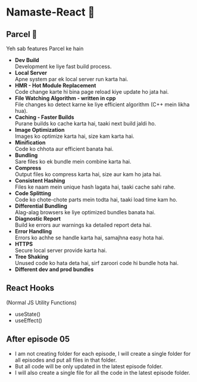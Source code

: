 # Namaste-React 🚀

## Parcel 🚀

Yeh sab features Parcel ke hain

- **Dev Build**  
    Development ke liye fast build process.
- **Local Server**  
    Apne system par ek local server run karta hai.
- **HMR - Hot Module Replacement**  
    Code change karte hi bina page reload kiye update ho jata hai.
- **File Watching Algorithm - written in cpp**  
    File changes ko detect karne ke liye efficient algorithm (C++ mein likha hua).
- **Caching - Faster Builds**  
    Purane builds ko cache karta hai, taaki next build jaldi ho.
- **Image Optimization**  
    Images ko optimize karta hai, size kam karta hai.
- **Minification**  
    Code ko chhota aur efficient banata hai.
- **Bundling**  
    Sare files ko ek bundle mein combine karta hai.
- **Compress**  
    Output files ko compress karta hai, size aur kam ho jata hai.
- **Consistent Hashing**  
    Files ke naam mein unique hash lagata hai, taaki cache sahi rahe.
- **Code Splitting**  
    Code ko chote-chote parts mein todta hai, taaki load time kam ho.
- **Differential Bundling**  
    Alag-alag browsers ke liye optimized bundles banata hai.
- **Diagnostic Report**  
    Build ke errors aur warnings ka detailed report deta hai.
- **Error Handling**  
    Errors ko achhe se handle karta hai, samajhna easy hota hai.
- **HTTPS**  
    Secure local server provide karta hai.
- **Tree Shaking**  
    Unused code ko hata deta hai, sirf zaroori code hi bundle hota hai.
- **Different dev and prod bundles**

## React Hooks

(Normal JS Utility Functions)

- useState()
- useEffect()

## After episode 05

- I am not creating folder for each episode, I will create a single folder for all episodes and put all files in that folder.
- But all code will be only updated in the latest episode folder.
- I will also create a single file for all the code in the latest episode folder.
